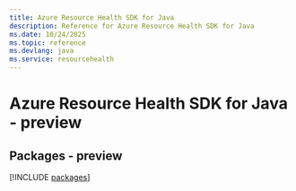 ```yaml
---
title: Azure Resource Health SDK for Java
description: Reference for Azure Resource Health SDK for Java
ms.date: 10/24/2025
ms.topic: reference
ms.devlang: java
ms.service: resourcehealth
---
```

# Azure Resource Health SDK for Java - preview
## Packages - preview
[!INCLUDE [packages](resource-health-index.md)]